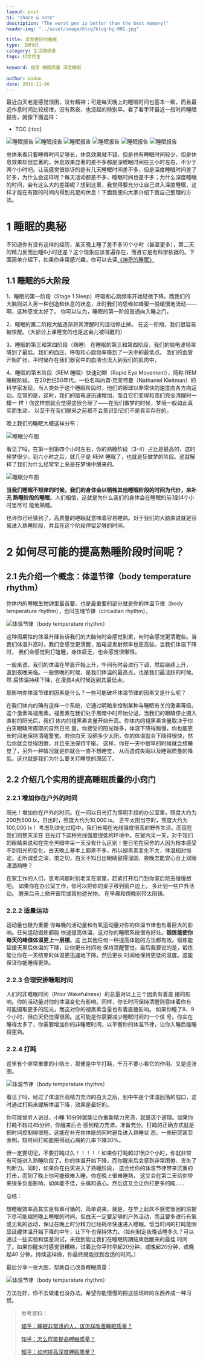 ```yaml
---
layout: post
h1: "share & note"
description: "The worst pen is better than the best memory!"
header-img: "../asset/image/blog/blog-bg-001.jpg"

title: 享受更好的睡眠
type: 【原创】
category: 生活随想录
tags: 科学养生

keyword: 提高 睡眠质量 深度睡眠 

author: Aidan
date: 2016-11-06
---
```


最近白天老是感觉很困，没有精神；可是每天晚上的睡眠时间也基本一致，而且最近作息时间比较规律，没有熬夜、也没起的特别早。看了看手环最近一段时间睡眠报告，就像下面这样：

* TOC
{:toc}

![睡眠报告](../asset/image/blog/2016-11-06-enjoy-better-sleep/001.png "group-picture") 
![睡眠报告](../asset/image/blog/2016-11-06-enjoy-better-sleep/002.png "group-picture") 
![睡眠报告](../asset/image/blog/2016-11-06-enjoy-better-sleep/003.png "group-picture") 
![睡眠报告](../asset/image/blog/2016-11-06-enjoy-better-sleep/004.png "group-picture") 
![睡眠报告](../asset/image/blog/2016-11-06-enjoy-better-sleep/005.png "group-picture") 
![睡眠报告](../asset/image/blog/2016-11-06-enjoy-better-sleep/007.png "group-picture")

总体来看只要睡得时间足够长，休息效果就不错，但是也有睡眠时间较少，但是休息效果却很显著的。休息效果显著的差不多都是深睡眠时间在三小时左右，不少于两个小时吧。让我感觉很惊讶的是有几天睡眠时间差不多，但是深度睡眠时间差了好多，为什么会这样呢？每天活动都差不多，睡眠时间也差不多；为什么深度睡眠的时间，会有这么大的差距呢？想到这里，我觉得要充分让自己进入深度睡眠，这样才能在有限的时间内得到充足的休息！下面我便向大家介绍下我自己整理的方法。

# 1 睡眠的奥秘

不知道你有没有这样的经历，某天晚上睡了差不多10个小时（甚至更多），第二天的精力反而比睡6小时还差？这个现象应该普遍存在，而且它是有科学依据的。下面简单介绍下，如果你非常感兴趣，你可以去读[《神奇的睡眠》](https://book.douban.com/subject/1194180/)

## 1.1 睡眠的5大阶段

1、睡眠的第一阶段（Stage 1 Sleep）呼吸和心跳频率开始轻微下降。而我们的 大脑则进入另一种创造和休息的状态，此时我们的思维如蜂蜜一般缓慢地流动——啊，这种感觉太好了。 你可以认为，睡眠的第一阶段是通向入睡之门。

2、睡眠的第二阶段大脑逐渐将其清醒时的活动停止掉。 在这一阶段，我们很容易被惊醒。（大部分上课睡觉的也是这会儿被叫醒的）

3、睡眠的第三和第四阶段（熟睡） 在睡眠的第三和第四阶段，我们的脑电波频率降到了最低。我们的血压、呼吸和心跳频率降到了一天中的最低点。 我们的血管开始扩张，平时储存在我们器官中的血液也流入到我们的肌肉中，

4、睡眠的第五阶段（REM 睡眠）快速动眼（Rapid Eye Movement），简称 REM 睡眠阶段。 在20世纪50年代，一位名叫内森·克莱特曼（Nathaniel Kleitman）的科学家发现，当人类处于这个睡眠阶段时，他们的眼球以非常快的速度向各方向运动。反常的是，这时，我们的脑电波迅速增加，而且它们变得和我们完全清醒时一模一 样！你这样想就会觉得这很合理了——在我们做梦的时候，梦境一般如此真实而生动， 以至于在我们醒来之前都不会意识到它们不是真实存在的。

晚上我们的睡眠大概这样分布：

![睡眠分布图](../asset/image/blog/2016-11-06-enjoy-better-sleep/008.png)

看见了吗，在第一到第四个小时左右，你的熟睡阶段（3-4）占比是最高的，这时候梦很少。到六小时之后，就几乎是 REM 睡眠了，也就是狂做梦的阶段。这就解释了我们为什么经常早上总是在梦境中醒来的。

![睡眠分布图](../asset/image/blog/2016-11-06-enjoy-better-sleep/009.png)

**当我们睡眠不规律的时候，我们的身体会以牺牲其他睡眠阶段的时间为代价，来补充 熟睡阶段的睡眠**。人们相信，这就是为什么我们的身体会在睡眠的前3到4个小时里尽可 能地熟睡。

也许你已经猜到了，高质量的睡眠就意味着容易睡熟。对于我们的大脑来说就是容 易进入熟睡阶段，并且在这个阶段停留足够的时间。

# 2 如何尽可能的提高熟睡阶段时间呢？

## 2.1 先介绍一个概念：体温节律（body temperature rhythm）

你体内的睡眠生物钟里最首要、也是最重要的部分就是你的体温节律（body temperature rhythm），也叫生理节律（circadian rhythm）。

![体温节律（body temperature rhythm）](../asset/image/blog/2016-11-06-enjoy-better-sleep/010.png)

这种周期性的体温升降告诉我们的大脑何时会感觉到累，何时会感觉更清醒些。当 我们体温升高时，我们会感觉更清醒，脑电波发射频率也更高些。当我们体温下降时， 我们会感觉到打瞌睡，身体疲乏，也会感觉很懒惰。

一般来说，我们的体温在早晨开始上升，午间有时会进行下调，然后继续上升， 直到夜晚来临。一般傍晚的时候，是我们体温的最高点，也是我们最活跃的时候。然 后体温持续下降，在凌晨4点时候达到其最低点。

那影响你体温节律的因素是什么？一些可能破坏体温节律的因素又是什么呢？ 

在我们体内的确有这样一个系统，它通过明暗来控制某种与睡眠有关的激素等级。这个激素叫褪黑素。褪黑素在我们处于黑暗中时开始分泌。当我们的眼睛停止摄入直射的阳光后，我们 体内的褪黑素含量开始升高。你体内的褪黑素含量取决于你白天眼睛所摄取的自然日光 量。你接受的阳光越多，体温下降得越慢，你也能更长时间地保持清醒警觉。若你白天 没晒多少太阳，你的体温就会下降得很快，然后你就会觉得困倦，并且无法保持平衡。 这样，你在一天中很早的时候就会想睡觉了，另外一种情况就是你就会一直不想睡觉， 从而造成失眠以及睡眠质量的降低。这也就是我们为什么要关灯睡觉的原因了。

## 2.2 介绍几个实用的提高睡眠质量的小窍门

### 2.2.1 增加你在户外的时间

阳光！增加你在户外的时间。在一间以日光灯为照明手段的办公室里，照度大约为200到500 lx，日出时，照度大约为10,000 lx。 正午太阳当空时，照度大约为100,000 lx！ 考虑到进化过程中，我们长期在光线强度很高的野外生活。而现在我们则整天呆在 日光灯下这种光线强度很低的环境中。在室内呆一天，对于我们的眼睛来说和在完全黑暗中呆一天没有什么区别！整日宅在宿舍的人因为根本感受不到阳光的变化，白天晚上基本上都差不多，所以褪黑素变化不大，体温相对恒定。正所谓爱之深，恨之切，白天不知日出眼睛鼓得溜圆，夜晚怎能安心合上双眼潇洒熟睡？ 

在家工作的人们，思考问题时别老呆在家里，赶紧打开后门到你家后院去慢慢想吧。 如果你在办公室工作，你可以把你的桌子移到窗户边上。 多计划一些户外活动。 醒来后马上掀开窗帘或其他遮光物。 在早晨和傍晚别带太阳镜。

### 2.2.2 适量运动

运动量也极为重要 你每晚的活动量和有氧运动量对你的体温节律也有着巨大的影响。任何运动锻炼都能 快速提高体温，这对你的睡眠系统很有好处。**锻炼能使你每天的峰值体温更上一层楼**。这 比其他任何一种提高体能的方法都有效。锻炼能延缓天黑后体温的下降，让你更长时间地 保持清醒警觉。最后我要说的是，锻炼能让你在一天结束时体温更迅速地下降，然后更长 时间地保持更低的温度。这能保证你能睡得更熟。 

### 2.2.3 合理安排睡眠时间 

人们的非睡眠时间（Prior Wakefulness）的总量对以上三个因素有着直 接的影响。你的活动量对你的体温变化有影响。同样，你长时间保持清醒则意味着你有 可能摄取更多的阳光，而这对你的褪黑素含量也有着直接影响。 如果你睡了8、9个小时，但白天仍觉得很困。这可能是你需要减少睡眠时间的一个信 号。你实在睡得太多了，你需要增加你的非睡眠时间，以平衡你的体温节律，让你入睡后能睡得更熟。

### 2.2.4 打盹

这里有个非常重要的小贴士，那便是中午打盹，千万不要小看它的作用。又是这张图。

![体温节律（body temperature rhythm）](../asset/image/blog/2016-11-06-enjoy-better-sleep/010.png)

看见了吗，经过了体温升高精力充沛的白天之后，到中午是个体温回落的隘口，这时通过打盹来缓解体温下降，效果是最好的。

你可能曾听人说过，小睡 10分钟就能让你重新精力充沛，就是这个道理。如果你打盹不超过45分钟，你醒来后会 感到精力充沛，准备充分。打盹的正确方式就是把时间控制得很短。这能在补充你体能的同时避免进入熟睡状 态。一些研究甚至表明，短时间打盹能把得冠心病的几率下降30%。 

但一定要切记，不要打盹过久！！！！！如果你打盹超过1到2个小时，你就非常有可能进入熟睡阶段了。你的体温开始下降，而你醒来后会感到非常困倦、丧失了判断力。同时，如果你在白天进入了熟睡阶段， 这会给你的体温节律带来沉重的打击，而到了晚上你可能很难入睡。你在晚上很难睡熟， 这又会在第二天给你带来很多负面影响，如体能不佳，头痛和恶心。然后这又会让你打更多的盹……


总结：

想睡眠效率高其实是有章可循的，简单说来，就是，在早上起床不感觉很困的前提下尽可能缩短晚上睡眠的时间，但白天一定要足够的户外活动，而且要多进行有氧或无氧的运动，保证在晚上时分精力已经耗尽快速进入睡眠。恰当时间的打盹能明显延缓体温开始下降的中午，让下午也保持体力。（如何制定夜晚该睡多久？可以通过一些实验和误差测试，来找到能让我们在睡眠周期结束后醒来的最佳 时间了。如果你醒来时感觉很糟糕，试着比你平时早起20分钟，或晚起20分钟，或晚起40 分钟。持续这样做，你最终就能找到合适的时间。）

最后分享一张大图，帮助自己改善睡眠质量：

![体温节律（body temperature rhythm）](../asset/image/blog/2016-11-06-enjoy-better-sleep/001.jpg)

方法在好，你不去做谁也没办法。希望你能慢慢的把这些琐碎的东西养成一种习惯。

>
>参考资料：
>
> [知乎：睡眠非常浅的人，该怎样改善睡眠质量？](https://www.zhihu.com/question/19575624)
>
> [知乎：怎么样能提高睡眠质量？](https://www.zhihu.com/question/20057785)
>
> [知乎：如何提高深度睡眠质量？](https://www.zhihu.com/question/21367788)
>